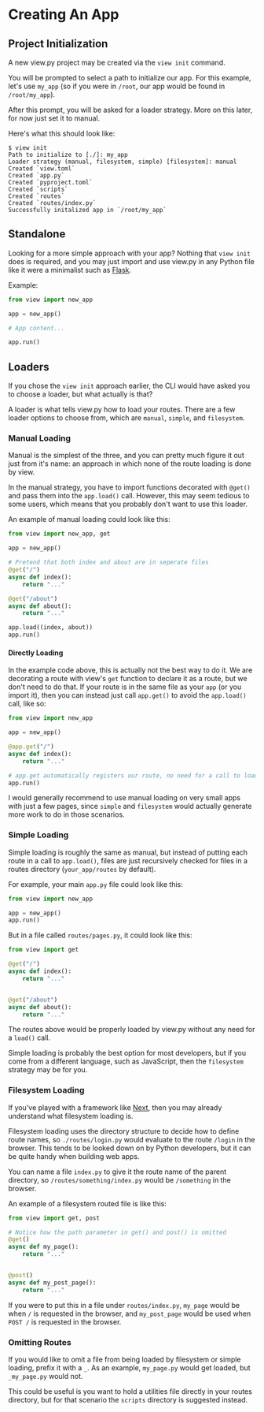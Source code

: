 # Creating An App

## Project Initialization

A new view.py project may be created via the `view init` command.

You will be prompted to select a path to initialize our app. For this example, let's use `my_app` (so if you were in `/root`, our app would be found in `/root/my_app`).

After this prompt, you will be asked for a loader strategy. More on this later, for now just set it to manual.

Here's what this should look like:

```
$ view init
Path to initialize to [./]: my_app
Loader strategy (manual, filesystem, simple) [filesystem]: manual
Created `view.toml`
Created `app.py`
Created `pyproject.toml`
Created `scripts`
Created `routes`
Created `routes/index.py`
Successfully initalized app in `/root/my_app`
```

## Standalone

Looking for a more simple approach with your app? Nothing that `view init` does is required, and you may just import and use view.py in any Python file like it were a minimalist such as [Flask](https://flask.palletprojects.com).

Example:

```py
from view import new_app

app = new_app()

# App content...

app.run()
```

## Loaders

If you chose the `view init` approach earlier, the CLI would have asked you to choose a loader, but what actually is that?

A loader is what tells view.py how to load your routes. There are a few loader options to choose from, which are `manual`, `simple`, and `filesystem`.

### Manual Loading

Manual is the simplest of the three, and you can pretty much figure it out just from it's name: an approach in which none of the route loading is done by view.

In the manual strategy, you have to import functions decorated with `@get()` and pass them into the `app.load()` call. However, this may seem tedious to some users, which means that you probably don't want to use this loader.

An example of manual loading could look like this:

```py
from view import new_app, get

app = new_app()

# Pretend that both index and about are in seperate files
@get("/")
async def index():
    return "..."

@get("/about")
async def about():
    return "..."

app.load((index, about))
app.run()

```

#### Directly Loading

In the example code above, this is actually not the best way to do it. We are decorating a route with view's `get` function to declare it as a route, but we don't need to do that. If your route is in the same file as your `app` (or you import it), then you can instead just call `app.get()` to avoid the `app.load()` call, like so:

```py
from view import new_app

app = new_app()

@app.get("/")
async def index():
    return "..."

# app.get automatically registers our route, no need for a call to load()
app.run()
```

I would generally recommend to use manual loading on very small apps with just a few pages, since `simple` and `filesystem` would actually generate more work to do in those scenarios.

### Simple Loading

Simple loading is roughly the same as manual, but instead of putting each route in a call to `app.load()`, files are just recursively checked for files in a routes directory (`your_app/routes` by default).

For example, your main `app.py` file could look like this:

```py
from view import new_app

app = new_app()
app.run()
```

But in a file called `routes/pages.py`, it could look like this:

```py
from view import get

@get("/")
async def index():
    return "..."


@get("/about")
async def about():
    return "..."
```

The routes above would be properly loaded by view.py without any need for a `load()` call.

Simple loading is probably the best option for most developers, but if you come from a different language, such as JavaScript, then the `filesystem` strategy may be for you.

### Filesystem Loading

If you've played with a framework like [Next](https://nextjs.org), then you may already understand what filesystem loading is. 

Filesystem loading uses the directory structure to decide how to define route names, so `./routes/login.py` would evaluate to the route `/login` in the browser. This tends to be looked down on by Python developers, but it can be quite handy when building web apps.

You can name a file `index.py` to give it the route name of the parent directory, so `/routes/something/index.py` would be `/something` in the browser.

An example of a filesystem routed file is like this:

```py
from view import get, post

# Notice how the path parameter in get() and post() is omitted
@get()
async def my_page():
    return "..."


@post()
async def my_post_page():
    return "..."
```

If you were to put this in a file under `routes/index.py`, `my_page` would be when `/` is requested in the browser, and `my_post_page` would be used when `POST /` is requested in the browser.

### Omitting Routes

If you would like to omit a file from being loaded by filesystem or simple loading, prefix it with a `_`. As an example, `my_page.py` would get loaded, but `_my_page.py` would not.

This could be useful is you want to hold a utilities file directly in your routes directory, but for that scenario the `scripts` directory is suggested instead.
